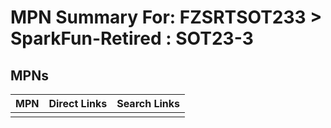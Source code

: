 



# MPN Summary For: FZSRTSOT233 > SparkFun-Retired : SOT23-3

## MPNs
  

|MPN|Direct Links|Search Links|
| :--- | :--- | :--- |
||||
